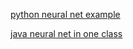 [python neural net example](https://github.com/mattm/simple-neural-network/blob/master/neural-network.py)


[java neural net in one class](http://mnemstudio.org/ai/nn/backprop_4x6x14_java.txt)
